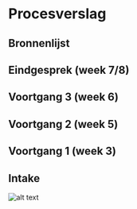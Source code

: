# Procesverslag

## Bronnenlijst

## Eindgesprek (week 7/8)

## Voortgang 3 (week 6)

## Voortgang 2 (week 5)

## Voortgang 1 (week 3)

## Intake
![alt text](https://github.com/SanneTest/FED/images/vlag1.png "FED vlag")

